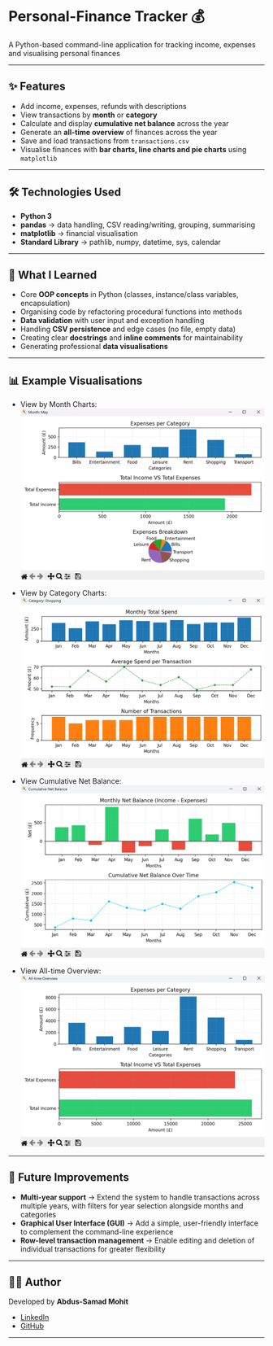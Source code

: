 # Personal-Finance Tracker 💰

A Python-based command-line application for tracking income, expenses and visualising personal finances

---

## ✨ Features

- Add income, expenses, refunds with descriptions
- View transactions by **month** or **category**
- Calculate and display **cumulative net balance** across the year
- Generate an **all-time overview** of finances across the year
- Save and load transactions from `transactions.csv`
- Visualise finances with **bar charts, line charts and pie charts** using `matplotlib`

---

## 🛠️ Technologies Used

- **Python 3**
- **pandas** → data handling, CSV reading/writing, grouping, summarising
- **matplotlib** → financial visualisation 
- **Standard Library** → pathlib, numpy, datetime, sys, calendar

---

## 📖 What I Learned

- Core **OOP concepts** in Python (classes, instance/class variables, encapsulation)
- Organising code by refactoring procedural functions into methods
- **Data validation** with user input and exception handling
- Handling **CSV persistence** and edge cases (no file, empty data)
- Creating clear **docstrings** and **inline comments** for maintainability
- Generating professional **data visualisations**

---

## 📊 Example Visualisations

- View by Month Charts:
![Month of May](docs/screenshots/view_by_month_charts.png)

- View by Category Charts:
![Shopping Category](docs/screenshots/view_by_category_charts.png)

- View Cumulative Net Balance:
![Cumulative Net Balance](docs/screenshots/view_cumulative_net_balance_charts.png)

- View All-time Overview:
![All-time Overview](docs/screenshots/view_all_time_overview_charts.png)

---

## 🔮 Future Improvements

- **Multi-year support** → Extend the system to handle transactions across multiple years, with filters for year selection alongside months and categories
- **Graphical User Interface (GUI)** → Add a simple, user-friendly interface to complement the command-line experience
- **Row-level transaction management** → Enable editing and deletion of individual transactions for greater flexibility

--- 

## 🧑‍💻 Author 

Developed by **Abdus-Samad Mohit**
- [LinkedIn](https://linkedin.com/in/samad-m)  
- [GitHub](https://github.com/Samad-M3)  

---